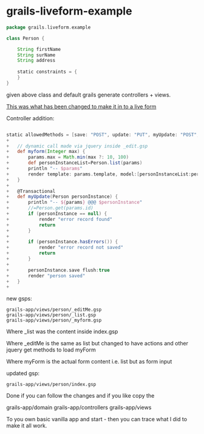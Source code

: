 # grails-liveform-example

```groovy
package grails.liveform.example

class Person {

	String firstName
	String surName
	String address
	
    static constraints = {
    }
}
```

given above class and default grails generate controllers + views.

[This was what has been changed to make it in to a live form](https://github.com/vahidhedayati/grails-liveform-example/commit/c038b6eb3261a73b4aff9da0b67ce6db1644aeef)


Controller addition:

```groovy

static allowedMethods = [save: "POST", update: "PUT", myUpdate: "POST",  delete: "DELETE"]
+	
+	// dynamic call made via jquery inside _edit.gsp
+	def myform(Integer max) {
+		params.max = Math.min(max ?: 10, 100)
+		def personInstanceList=Person.list(params)
+		println "-- $params"
+		render template: params.template, model:[personInstanceList:personInstanceList, personInstanceCount: Person.count()]
+	}
+	
+	@Transactional
+	def myUpdate(Person personInstance) {
+		println "-- ${params} @@@ $personInstance"
+		//=Person.get(params.id)
+		if (personInstance == null) {
+			render "error record found"
+			return
+		}
+
+		if (personInstance.hasErrors()) {
+			render "error record not saved"
+			return
+		}
+
+		personInstance.save flush:true
+		render "person saved"
+	}
+	
```
new gsps:
```
grails-app/views/person/_editMe.gsp
grails-app/views/person/_list.gsp
grails-app/views/person/_myform.gsp
```

Where _list was the content inside index.gsp 

Where _editMe is the same as list but changed to have actions and other jquery get methods to load myForm

Where myForm is the actual form content i.e. list but as form input 


updated gsp:
```
grails-app/views/person/index.gsp
```


Done if you can follow the changes and if you like copy the 

grails-app/domain
grails-app/controllers
grails-app/views

To you own basic vanilla app and start - then you can trace what I did to make it all work.


